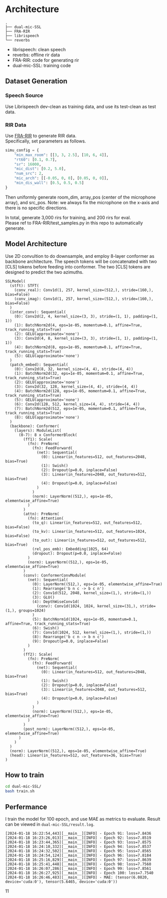 # Architecture
```
.
├── dual-mic-SSL
├── FRA-RIR
├── librispeech
└── reverbs
```
* librispeech: clean speech
* reverbs: offline rir data
* FRA-RIR: code for generating rir
* dual-mic-SSL: training code


## Dataset Generation
### Speech Source
Use Librispeech dev-clean as training data, and use its test-clean as test data.

### RIR Data
Use [FRA-RIR](https://github.com/tencent-ailab/FRA-RIR) to generate RIR data.  
Specifically, set parameters as follows.
```python
simu_config = {
    "min_max_room": [[3, 3, 2.5], [10, 6, 4]],
    "rt60": [0.1, 0.7],
    "sr": 16000,
    "mic_dist": [0.2, 5.0],
    "num_src": 2,
    "mic_arch": [[-0.05, 0, 0], [0.05, 0, 0]],
    "min_dis_wall": [0.5, 0.5, 0.5]
}
```
Then uniformly generate room_dim, array_pos (center of the microphone array), and src_pos.
Note: we always fix the microphone on the x-axis and there is no specific directions.

In total, generate 3,000 rirs for training, and 200 rirs for eval.   
Please ref to FRA-RIR/test_samples.py in this repo to automatically generate.

## Model Architecture
Use 2D convultion to do downsample, and employ 8-layer conformer as backbone architecture. The speech tokens will be concatenated with two \[CLS\] tokens before feeding into conformer. The two \[CLS\] tokens are designed to predict the two azimuths.

```
SSLModel(
  (stft): STFT(
    (conv_real): Conv1d(1, 257, kernel_size=(512,), stride=(160,), bias=False)
    (conv_imag): Conv1d(1, 257, kernel_size=(512,), stride=(160,), bias=False)
  )
  (inter_conv): Sequential(
    (0): Conv2d(2, 4, kernel_size=(3, 3), stride=(1, 1), padding=(1, 1))
    (1): BatchNorm2d(4, eps=1e-05, momentum=0.1, affine=True, track_running_stats=True)
    (2): GELU(approximate='none')
    (3): Conv2d(4, 8, kernel_size=(3, 3), stride=(1, 1), padding=(1, 1))
    (4): BatchNorm2d(8, eps=1e-05, momentum=0.1, affine=True, track_running_stats=True)
    (5): GELU(approximate='none')
  )
  (patch_embed): Sequential(
    (0): Conv2d(8, 32, kernel_size=(4, 4), stride=(4, 4))
    (1): BatchNorm2d(32, eps=1e-05, momentum=0.1, affine=True, track_running_stats=True)
    (2): GELU(approximate='none')
    (3): Conv2d(32, 128, kernel_size=(4, 4), stride=(4, 4))
    (4): BatchNorm2d(128, eps=1e-05, momentum=0.1, affine=True, track_running_stats=True)
    (5): GELU(approximate='none')
    (6): Conv2d(128, 512, kernel_size=(4, 4), stride=(4, 4))
    (7): BatchNorm2d(512, eps=1e-05, momentum=0.1, affine=True, track_running_stats=True)
    (8): GELU(approximate='none')
  )
  (backbone): Conformer(
    (layers): ModuleList(
      (0-7): 8 x ConformerBlock(
        (ff1): Scale(
          (fn): PreNorm(
            (fn): FeedForward(
              (net): Sequential(
                (0): Linear(in_features=512, out_features=2048, bias=True)
                (1): Swish()
                (2): Dropout(p=0.0, inplace=False)
                (3): Linear(in_features=2048, out_features=512, bias=True)
                (4): Dropout(p=0.0, inplace=False)
              )
            )
            (norm): LayerNorm((512,), eps=1e-05, elementwise_affine=True)
          )
        )
        (attn): PreNorm(
          (fn): Attention(
            (to_q): Linear(in_features=512, out_features=512, bias=False)
            (to_kv): Linear(in_features=512, out_features=1024, bias=False)
            (to_out): Linear(in_features=512, out_features=512, bias=True)
            (rel_pos_emb): Embedding(1025, 64)
            (dropout): Dropout(p=0.0, inplace=False)
          )
          (norm): LayerNorm((512,), eps=1e-05, elementwise_affine=True)
        )
        (conv): ConformerConvModule(
          (net): Sequential(
            (0): LayerNorm((512,), eps=1e-05, elementwise_affine=True)
            (1): Rearrange('b n c -> b c n')
            (2): Conv1d(512, 2048, kernel_size=(1,), stride=(1,))
            (3): GLU()
            (4): DepthWiseConv1d(
              (conv): Conv1d(1024, 1024, kernel_size=(31,), stride=(1,), groups=1024)
            )
            (5): BatchNorm1d(1024, eps=1e-05, momentum=0.1, affine=True, track_running_stats=True)
            (6): Swish()
            (7): Conv1d(1024, 512, kernel_size=(1,), stride=(1,))
            (8): Rearrange('b c n -> b n c')
            (9): Dropout(p=0.0, inplace=False)
          )
        )
        (ff2): Scale(
          (fn): PreNorm(
            (fn): FeedForward(
              (net): Sequential(
                (0): Linear(in_features=512, out_features=2048, bias=True)
                (1): Swish()
                (2): Dropout(p=0.0, inplace=False)
                (3): Linear(in_features=2048, out_features=512, bias=True)
                (4): Dropout(p=0.0, inplace=False)
              )
            )
            (norm): LayerNorm((512,), eps=1e-05, elementwise_affine=True)
          )
        )
        (post_norm): LayerNorm((512,), eps=1e-05, elementwise_affine=True)
      )
    )
  )
  (norm): LayerNorm((512,), eps=1e-05, elementwise_affine=True)
  (head): Linear(in_features=512, out_features=36, bias=True)
)
```
## How to train
```bash
cd dual-mic-SSL/
bash train.sh
```

## Perfermance
I train the model for 100 epoch, and use MAE as metrics to evaluate. Result can be viewed in `dual-mic-SSL/result.log`.
```
[2024-01-18 16:22:54,443][__main__][INFO] - Epoch 91: loss=7.8436
[2024-01-18 16:23:26,013][__main__][INFO] - Epoch 92: loss=7.8519
[2024-01-18 16:23:44,365][__main__][INFO] - Epoch 93: loss=7.8575
[2024-01-18 16:24:10,332][__main__][INFO] - Epoch 94: loss=7.8537
[2024-01-18 16:24:32,502][__main__][INFO] - Epoch 95: loss=7.8565
[2024-01-18 16:24:54,124][__main__][INFO] - Epoch 96: loss=7.8184
[2024-01-18 16:25:16,829][__main__][INFO] - Epoch 97: loss=7.8639
[2024-01-18 16:25:41,448][__main__][INFO] - Epoch 98: loss=7.7560
[2024-01-18 16:26:07,286][__main__][INFO] - Epoch 99: loss=7.8561
[2024-01-18 16:26:27,925][__main__][INFO] - Epoch 100: loss=7.7540
[2024-01-18 16:26:46,483][__main__][INFO] - MAE: (tensor(6.0820, device='cuda:0'), tensor(5.6465, device='cuda:0'))
```


11

